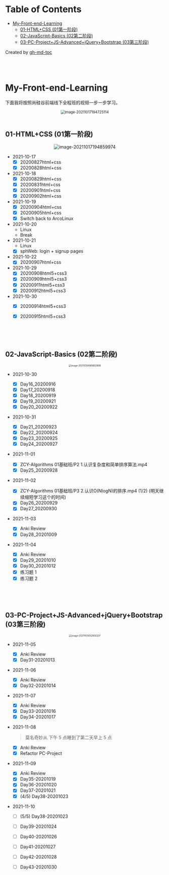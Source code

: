 Table of Contents
=================

* [My-Front-end-Learning](#my-front-end-learning)
   * [01-HTML+CSS (01第一阶段)](#01-htmlcss-01第一阶段)
   * [02-JavaScript-Basics (02第二阶段)](#02-javascript-basics-02第二阶段)
   * [03-PC-Project+JS-Advanced+jQuery+Bootstrap (03第三阶段)](#03-pc-projectjs-advancedjquerybootstrap-03第三阶段)

Created by [gh-md-toc](https://github.com/ekalinin/github-markdown-toc)

<br>

<br>


# My-Front-end-Learning

下面我将按照尚硅谷前端线下全程班的视频一步一步学习。

<div align="center">
	<img src="README.assets/image-20211017194725114.png" alt="image-20211017194725114" style="zoom:80%;" />
</div>
<br>

## 01-HTML+CSS (01第一阶段)

<div align="center">
	<img src="README.assets/image-20211017194859974.png" alt="image-20211017194859974" />
</div>



- 2021-10-17
  - [x] 20200827html+css
  - [x] 20200828html+css
- 2021-10-18
  - [x] 20200829html+css
  - [x] 20200831html+css
  - [x] 20200901html+css
  - [x] 20200902html+css
- 2021-10-19
  - [x] 20200904html+css
  - [x] 20200905html+css
  - [x] Switch back to ArcoLinux
- 2021-10-20
  - Linux
  - Break
- 2021-10-21
  - Linux
  - [x] sphWeb: login + signup pages
- 2021-10-22
  - [x] 20200907html+css
- 2021-10-29
  - [x] 20200908html5+css3
  - [x] 20200909html5+css3
  - [x] 20200911html5+css3
  - [x] 20200912html5+css3
- 2021-10-30
  - [x] 20200914html5+css3
  - [x] 20200915html5+css3


<br>

<br>

<br>

## 02-JavaScript-Basics (02第二阶段)

<div align="center">
	<img src="README.assets/image-20211030060602806.png" alt="image-20211030060602806" style="zoom: 50%;" />
</div>



- 2021-10-30
  - [x] Day16_20200916
  - [x] Day17_20200918
  - [x] Day18_20200919
  - [x] Day19_20200921
  - [x] Day20_20200922
- 2021-10-31
  - [x] Day21_20200923
  - [x] Day22_20200924
  - [x] Day23_20200925
  - [x] Day24_20200927
- 2021-11-01
  - [x] ZCY-Algorithms 01基础班/P2 1.认识复杂度和简单排序算法.mp4
  - [x] Day25_20200928
- 2021-11-02
  - [x] ZCY-Algorithms 01基础班/P3 2.认识O(NlogN)的排序.mp4 (1/2) (明天继续缩短学习这个的时间)
  - [x] Day26_20200929
  - [x] Day27_20200930
- 2021-11-03
  - [x] Anki Review
  - [x] Day28_20201009
- 2021-11-04

  - [x] Anki Review
  - [x] Day29_20201010
  - [x] Day30_20201012
  - [x] 练习题 1
  - [x] 练习题 2

<br>

<br>

<br>

## 03-PC-Project+JS-Advanced+jQuery+Bootstrap (03第三阶段)

<div align="center"><img src="README.assets/image-20211103052930207.png" alt="image-20211103052930207" style="zoom:50%;" /></div>

- 2021-11-05
  - [x] Anki Review
  - [x] Day31-20201013
  
- 2021-11-06
  - [x] Anki Review
  - [x] Day32-20201014
  
- 2021-11-07

  - [x] Anki Review
  - [x] Day33-20201016
  - [x] Day34-20201017

- 2021-11-08

  > 莫名奇妙从 下午 5 点睡到了第二天早上 5 点

  - [x] Anki Review
  - [x] Refactor PC-Project

- 2021-11-09

  - [x] Anki Review
  - [x] Day35-20201019
  - [x] Day36-20201020
  - [x] Day37-20201021
  - [x] (4/5) Day38-20201023

- 2021-11-10

  - [ ] (5/5) Day38-20201023
  - [ ] Day39-20201024
  - [ ] Day40-20201026
  - [ ] Day41-20201027
  - [ ] Day42-20201028
  - [ ] Day43-20201030

